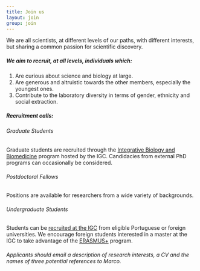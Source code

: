 ```yaml
---
title: Join us
layout: join
group: join
---
```


We are all scientists, at different levels of our paths, with different interests, but sharing a common passion for scientific discovery.

##### We aim to recruit, at all levels,  individuals which:

1. Are curious about science and biology at large.
2. Are generous and altruistic towards the other members, especially the youngest ones.
3. Contribute to the laboratory diversity in terms of gender, ethnicity and social extraction.

##### Recruitment calls:
###### <i>Graduate Students</i>
Graduate students are recruited through the [Integrative Biology and Biomedicine](https://gulbenkian.pt/ciencia/training/phd-programmes/ibb/) program hosted by the IGC. Candidacies from external PhD programs can occasionally be considered. 

###### <i>Postdoctoral Fellows</i>
Positions are available for researchers from a wide variety of backgrounds.

###### <i>Undergraduate Students</i>
Students can be [recruited at the IGC](https://gulbenkian.pt/ciencia/training/master-projects/) from eligible Portuguese or foreign universities. We encourage foreign students interested in a master at the IGC to take advantage of the [ERASMUS+](https://erasmus-plus.ec.europa.eu/opportunities/opportunities-for-individuals/students/traineeship-student) program.

###### Applicants should email a description of research interests, a CV and the names of three potential references to Marco.
